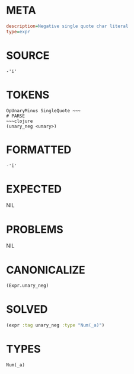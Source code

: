 # META
~~~ini
description=Negative single quote char literal
type=expr
~~~
# SOURCE
~~~roc
-'i'
~~~
# TOKENS
~~~text
OpUnaryMinus SingleQuote ~~~
# PARSE
~~~clojure
(unary_neg <unary>)
~~~
# FORMATTED
~~~roc
-'i'
~~~
# EXPECTED
NIL
# PROBLEMS
NIL
# CANONICALIZE
~~~clojure
(Expr.unary_neg)
~~~
# SOLVED
~~~clojure
(expr :tag unary_neg :type "Num(_a)")
~~~
# TYPES
~~~roc
Num(_a)
~~~
